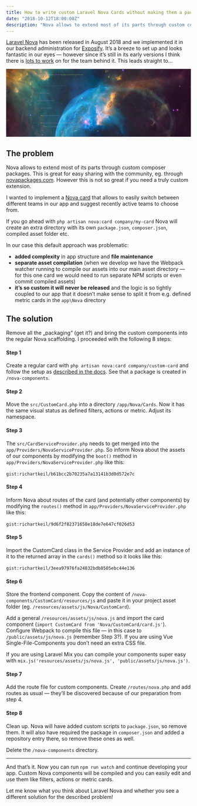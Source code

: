 ```yaml
---
title: How to write custom Laravel Nova Cards without making them a package
date: "2018-10-12T18:00:00Z"
description: "Nova allows to extend most of its parts through custom composer packages. This is great for easy sharing with the community, however this is not so great if you need a truly custom extension."
---
```


[Laravel Nova](https://nova.laravel.com/) has been released in August 2018 and we implemented it in our backend administration for [Exposify](https://www.exposify.de/). It’s a breeze to set up and looks fantastic in our eyes — however since it’s still in its early versions I think there is [lots to work](https://github.com/laravel/nova-issues/issues) on for the team behind it. This leads straight to…

![Galaxy with Code](./nova.jpg)

## The problem

Nova allows to extend most of its parts through custom composer packages. This is great for easy sharing with the community, eg. through [novapackages.com](novapackages.com). However this is not so great if you need a truly custom extension.

I wanted to implement a [Nova card](https://nova.laravel.com/docs/3.0/customization/cards.html) that allows to easily switch between different teams in our app and suggest recently active teams to choose from.

If you go ahead with `php artisan nova:card company/my-card` Nova will create an extra directory with its own `package.json`, `composer.json`, compiled asset folder etc.

In our case this default approach was problematic:
- **added complexity** in app structure and **file maintenance**
- **separate asset compilation** (when we develop we have the Webpack watcher running to compile our assets into our main asset directory — for this one card we would need to run separate NPM scripts or even commit compiled assets)
- **it’s so custom it will never be released** and the logic is so tightly coupled to our app that it doesn’t make sense to split it from e.g. defined metric cards in the `app\Nova` directory

## The solution

Remove all the „packaging“ (get it?) and bring the custom components into the regular Nova scaffolding. I proceeded with the following 8 steps:

#### Step 1

Create a regular card with `php artisan nova:card company/custom-card` and follow the setup as [described in the docs](https://nova.laravel.com/docs/3.0/customization/cards.html). See that a package is created in `/nova-components`.

#### Step 2

Move the `src/CustomCard.php` into a directory `/app/Nova/Cards`. Now it has the same visual status as defined filters, actions or metric. Adjust its namespace.

#### Step 3

The `src/CardServiceProvider.php` needs to get merged into the `app/Providers/NovaServiceProvider.php`. So inform Nova about the assets of our components by modifying the `boot()` method in `app/Providers/NovaServiceProvider.php` like this:

`gist:richartkeil/b61bcc2b70235a7a13141b3d0d572e7c`

#### Step 4

Inform Nova about routes of the card (and potentially other components) by modifying the `routes()` method in `app/Providers/NovaServiceProvider.php` like this:

`gist:richartkeil/9d6f2f82371658e18de7e647cf026d53`

#### Step 5

Import the CustomCard class in the Service Provider and add an instance of it to the returned array in the `cards()` method so it looks like this:

`gist:richartkeil/3eea97976fa24832bdb8505ebc44e136`

#### Step 6

Store the frontend component. Copy the content of `/nova-components/CustomCard/resources/js` and paste it in your project asset folder (eg. `/resources/assets/js/Nova/CustomCard`).

Add a general `/resources/assets/js/nova.js` and import the card component (`import CustomCard from 'Nova/CustomCard/card.js'`). Configure Webpack to compile this file — in this case to `/public/assets/js/nova.js` (remember Step 3?). If you are using Vue Single-File-Components you don’t need an extra CSS file.

If you are using Laravel Mix you can compile your components super easy with `mix.js('resources/assets/js/nova.js', 'public/assets/js/nova.js')`.

#### Step 7

Add the route file for custom components. Create `/routes/nova.php` and add routes as usual — they’ll be discovered because of our preparation from step 4.

#### Step 8

Clean up. Nova will have added custom scripts to `package.json`, so remove them. It will also have required the package in `composer.json` and added a repository entry there, so remove these ones as well.

Delete the `/nova-components` directory.

---

And that’s it. Now you can run `npm run watch` and continue developing your app. Custom Nova components will be compiled and you can easily edit and use them like filters, actions or metric cards.

Let me know what you think about Laravel Nova and whether you see a different solution for the described problem!
